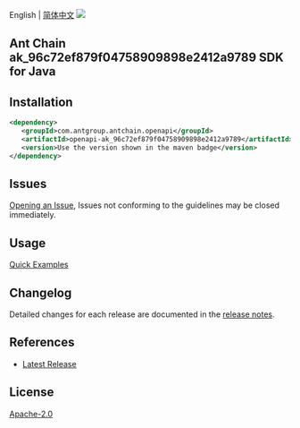 English | [简体中文](README-CN.md)
![](https://aliyunsdk-pages.alicdn.com/icons/AlibabaCloud.svg)

## Ant Chain ak_96c72ef879f04758909898e2412a9789 SDK for Java

## Installation

```xml
<dependency>
   <groupId>com.antgroup.antchain.openapi</groupId>
   <artifactId>openapi-ak_96c72ef879f04758909898e2412a9789</artifactId>
   <version>Use the version shown in the maven badge</version>
</dependency>
```

## Issues
[Opening an Issue](https://github.com/alipay/antchain-openapi-prod-sdk/issues/new), Issues not conforming to the guidelines may be closed immediately.

## Usage
[Quick Examples](https://github.com/alipay/antchain-openapi-prod-sdk/blob/master/docs/0-Examples-EN.md#quick-examples)

## Changelog
Detailed changes for each release are documented in the [release notes](./ChangeLog.txt).

## References
* [Latest Release](https://github.com/alipay/antchain-openapi-prod-sdk/)

## License
[Apache-2.0](http://www.apache.org/licenses/LICENSE-2.0)
